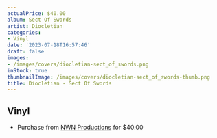 ```yaml
---
actualPrice: $40.00
album: Sect Of Swords
artist: Diocletian
categories:
- Vinyl
date: '2023-07-18T16:57:46'
draft: false
images:
- /images/covers/diocletian-sect_of_swords.png
inStock: true
thumbnailImage: /images/covers/diocletian-sect_of_swords-thumb.png
title: Diocletian - Sect Of Swords
---
```


## Vinyl
* Purchase from [NWN Productions](http://shop.nwnprod.com/index.php?route=product/product&path=76&product_id=36812&sort=pd.name&order=ASC) for $40.00
